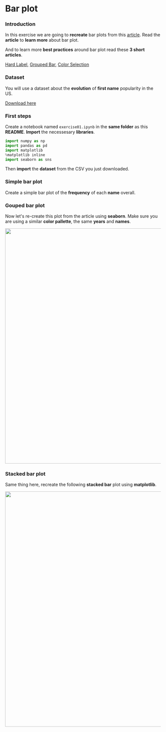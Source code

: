 # Bar plot

### Introduction

In this exercise we are going to **recreate** bar plots from this [article](https://www.data-to-viz.com/graph/barplot.html).
Read the **article** to **learn more** about bar plot.

And to learn more **best practices** around bar plot read these **3 short articles**.

[Hard Label](https://www.data-to-viz.com/caveat/hard_label.html),
[Grouped Bar](https://www.data-to-viz.com/caveat/grouped_bar.html),
[Color Selection](https://www.data-to-viz.com/caveat/color_com_nothing.html)


### Dataset

You will use a dataset about the **evolution** of **first name** popularity in the US.

[Download here](https://raw.githubusercontent.com/holtzy/data_to_viz/master/Example_dataset/5_OneCatSevNumOrdered.csv)

### First steps

Create a notebook named `exercise01.ipynb` in the **same folder** as this **README**.
**Import** the necessesary **libraries**.

```python
import numpy as np
import pandas as pd
import matplotlib
%matplotlib inline
import seaborn as sns
```

Then **import** the **dataset** from the CSV you just downloaded.

### Simple bar plot

Create a simple bar plot of the **frequency** of each **name** overall.

### Gouped bar plot

Now let's re-create this plot from the article using **seaborn**.
Make sure you are using a similar **color pallette**, the same **years** and **names**.

<img src="https://www.data-to-viz.com/graph/barplot_files/figure-html/unnamed-chunk-2-1.png" width="760">

### Stacked bar plot

Same thing here, recreate the following **stacked bar** plot using **matplotlib**.


<img src="https://www.data-to-viz.com/graph/barplot_files/figure-html/unnamed-chunk-3-1.png" width="760">
